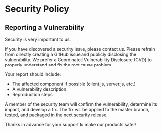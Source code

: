 # Security Policy

## Reporting a Vulnerability

Security is very important to us.

If you have discovered a security issue, please contact us. Please refrain from directly creating a GitHub issue and publicly disclosing the vulnerability.
We prefer a Coordinated Vulnerability Disclosure (CVD) to properly understand and fix the root cause problem.

Your report should include:

<!-- - Product version ([GitHub](https://github.com/keshavguptawork/meetons-purple) commit hash-->
- The affected component if possible (client.js, server.js, etc.)
- A vulnerability description
- Reproduction steps

A member of the security team will confirm the vulnerability, determine its impact, and develop a fix.
The fix will be applied to the master branch, tested, and packaged in the next security release.

Thanks in advance for your support to make our products safer!
